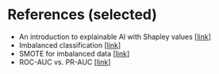 # References (selected)
* An introduction to explainable AI with Shapley values [[link](https://shap.readthedocs.io/en/latest/example_notebooks/overviews/An%20introduction%20to%20explainable%20AI%20with%20Shapley%20values.html)]
* Imbalanced classification [[link](https://inldigitallibrary.inl.gov/sites/sti/sti/Sort_66270.pdf)]
* SMOTE for imbalanced data [[link](https://machinelearningmastery.com/smote-oversampling-for-imbalanced-classification/)]
* ROC-AUC vs. PR-AUC [[link](https://machinelearningmastery.com/roc-curves-and-precision-recall-curves-for-imbalanced-classification/)]
